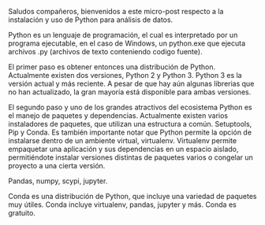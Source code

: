 Saludos compañeros, bienvenidos a este micro-post respecto a la instalación y uso de Python para análisis de datos.

Python es un lenguaje de programación, el cual es interpretado por un programa ejecutable, en el caso de Windows, un python.exe que ejecuta archivos .py (archivos de texto conteniendo codigo fuente).

El primer paso es obtener entonces una distribución de Python. Actualmente existen dos versiones, Python 2 y Python 3. Python 3 es la versión actual y más reciente. A pesar de que hay aún algunas librerias que no han actualizado, la gran mayoría está disponible para ambas versiones.

El segundo paso y uno de los grandes atractivos del ecosistema Python es el manejo de paquetes y dependencias. Actualmente existen varios instaladores de paquetes, que utilizan una estructura a común. Setuptools, Pip y Conda. Es también importante notar que Python permite la opción de instalarse dentro de un ambiente virtual, virtualenv. Virtualenv permite empaquetar una aplicación y sus dependencias en un espacio aislado, permitiéndote instalar versiones distintas de paquetes varios o congelar un proyecto a una cierta versión. 

Pandas, numpy, scypi, jupyter.

Conda es una distribución de Python, que incluye una variedad de paquetes muy útiles. Conda incluye virtualenv, pandas, jupyter y más. 
Conda es gratuito.

